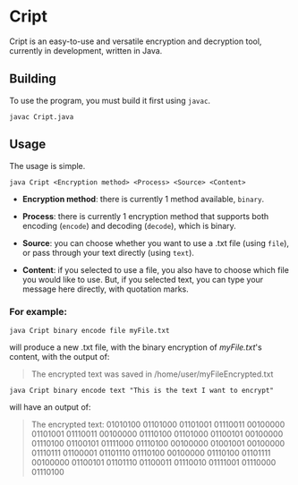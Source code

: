 # Cript
Cript is an easy-to-use and versatile encryption and decryption tool, currently in development, written in Java.

## Building
To use the program, you must build it first using `javac`.

`javac Cript.java`

## Usage
The usage is simple.

`java Cript <Encryption method> <Process> <Source> <Content>`

- **Encryption method**: there is currently 1 method available, `binary`.

- **Process**: there is currently 1 encryption method that supports both encoding (`encode`) and decoding (`decode`), which is binary.

- **Source**: you can choose whether you want to use a .txt file (using `file`), or pass through your text directly (using `text`).

- **Content**: if you selected to use a file, you also have to choose which file you would like to use. But, if you selected text, you can type your message here directly, with quotation marks.


### For example:

`java Cript binary encode file myFile.txt` 

will produce a new .txt file, with the binary encryption of *myFile.txt*'s content, with the output of:

>The encrypted text was saved in /home/user/myFileEncrypted.txt


`java Cript binary encode text "This is the text I want to encrypt"`

will have an output of:

>The encrypted text: 01010100 01101000 01101001 01110011 00100000 01101001 01110011 00100000 01110100 01101000 01100101 00100000 01110100 01100101 01111000 01110100 00100000 01001001 00100000 01110111 01100001 01101110 01110100 00100000 01110100 01101111 00100000 01100101 01101110 01100011 01110010 01111001 01110000 01110100
